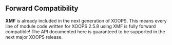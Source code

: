 ## Forward Compatibility

**XMF** is already included in the next generation of XOOPS. This means every line of module code
written for XOOPS 2.5.8 using XMF is fully forward compatible! The API documented here is guaranteed to be supported in the next major XOOPS release.
